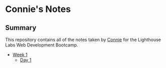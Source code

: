 # Connie's Notes

## Summary
This repository contains all of the notes taken by [Connie](https://github.com/chonie1) for the Lighthouse Labs Web Development Bootcamp.

* [Week 1](/Week_1)
  * [Day 1](/Week_1/Day_1)




<!-- 
# This is an H1 header (largest)
###### This is an H6 header (smallest) -->